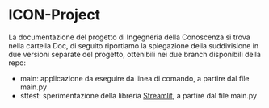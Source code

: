 # ICON-Project

La documentazione del progetto di Ingegneria della Conoscenza si trova nella cartella Doc, di seguito riportiamo la spiegazione della suddivisione in due versioni separate del progetto, ottenibili nei due branch disponibili della repo:

* main: applicazione da eseguire da linea di comando, a partire dal file main.py
* sttest: sperimentazione della libreria [Streamlit](https://streamlit.io/), a partire dal file main.py
